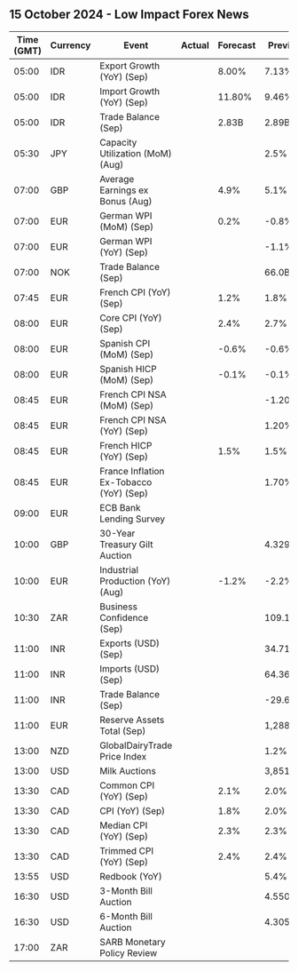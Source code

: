 ## 15 October 2024 - Low Impact Forex News

| Time (GMT) | Currency | Event | Actual | Forecast | Previous |
|------|----------|-------|--------|----------|----------|
| 05:00 | IDR | Export Growth (YoY) (Sep) |  | 8.00% | 7.13% |
| 05:00 | IDR | Import Growth (YoY) (Sep) |  | 11.80% | 9.46% |
| 05:00 | IDR | Trade Balance (Sep) |  | 2.83B | 2.89B |
| 05:30 | JPY | Capacity Utilization (MoM) (Aug) |  |  | 2.5% |
| 07:00 | GBP | Average Earnings ex Bonus (Aug) |  | 4.9% | 5.1% |
| 07:00 | EUR | German WPI (MoM) (Sep) |  | 0.2% | -0.8% |
| 07:00 | EUR | German WPI (YoY) (Sep) |  |  | -1.1% |
| 07:00 | NOK | Trade Balance (Sep) |  |  | 66.0B |
| 07:45 | EUR | French CPI (YoY) (Sep) |  | 1.2% | 1.8% |
| 08:00 | EUR | Core CPI (YoY) (Sep) |  | 2.4% | 2.7% |
| 08:00 | EUR | Spanish CPI (MoM) (Sep) |  | -0.6% | -0.6% |
| 08:00 | EUR | Spanish HICP (MoM) (Sep) |  | -0.1% | -0.1% |
| 08:45 | EUR | French CPI NSA (MoM) (Sep) |  |  | -1.20% |
| 08:45 | EUR | French CPI NSA (YoY) (Sep) |  |  | 1.20% |
| 08:45 | EUR | French HICP (YoY) (Sep) |  | 1.5% | 1.5% |
| 08:45 | EUR | France Inflation Ex-Tobacco (YoY) (Sep) |  |  | 1.70% |
| 09:00 | EUR | ECB Bank Lending Survey |  |  |  |
| 10:00 | GBP | 30-Year Treasury Gilt Auction |  |  | 4.329% |
| 10:00 | EUR | Industrial Production (YoY) (Aug) |  | -1.2% | -2.2% |
| 10:30 | ZAR | Business Confidence (Sep) |  |  | 109.1 |
| 11:00 | INR | Exports (USD) (Sep) |  |  | 34.71B |
| 11:00 | INR | Imports (USD) (Sep) |  |  | 64.36B |
| 11:00 | INR | Trade Balance (Sep) |  |  | -29.65B |
| 11:00 | EUR | Reserve Assets Total (Sep) |  |  | 1,288.39B |
| 13:00 | NZD | GlobalDairyTrade Price Index |  |  | 1.2% |
| 13:00 | USD | Milk Auctions |  |  | 3,851.0 |
| 13:30 | CAD | Common CPI (YoY) (Sep) |  | 2.1% | 2.0% |
| 13:30 | CAD | CPI (YoY) (Sep) |  | 1.8% | 2.0% |
| 13:30 | CAD | Median CPI (YoY) (Sep) |  | 2.3% | 2.3% |
| 13:30 | CAD | Trimmed CPI (YoY) (Sep) |  | 2.4% | 2.4% |
| 13:55 | USD | Redbook (YoY) |  |  | 5.4% |
| 16:30 | USD | 3-Month Bill Auction |  |  | 4.550% |
| 16:30 | USD | 6-Month Bill Auction |  |  | 4.305% |
| 17:00 | ZAR | SARB Monetary Policy Review |  |  |  |
